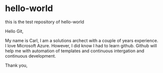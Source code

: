 # hello-world
this is the test repository of hello-world

Hello Git,

My name is Carl, I am a solutions archect with a couple of years experience. I love Microsoft Azure.
However, I did know I had to learn github. Github will help me with automation of templates and continuous intergation and continuous development.

Thank you,
